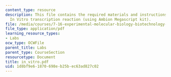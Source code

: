 ```yaml
---
content_type: resource
description: This file contains the required materials and instructions to carry out
  In Vitro transcription reaction (using Ambion Megascript kit).
file: /media/courses/7-16-experimental-molecular-biology-biotechnology-ii-spring-2005/1d8bf9e61870698eb25bec63ad827c02_in_vitro.pdf
file_type: application/pdf
learning_resource_types:
- Labs
ocw_type: OCWFile
parent_title: Labs
parent_type: CourseSection
resourcetype: Document
title: in_vitro.pdf
uid: 1d8bf9e6-1870-698e-b25b-ec63ad827c02
---
```

